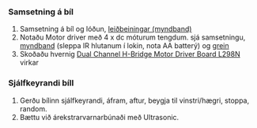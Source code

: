 ### Samsetning á bíl
1. Samsetning á bíl og lóðun, [leiðbeiningar (myndband)](https://youtu.be/oCacTJyINAM) 
1. Notaðu Motor driver með 4 x dc móturum tengdum. sjá samsetningu, [myndband](https://youtu.be/WlQ-E6P1jkY) (sleppa IR hlutanum í lokin, nota AA batterý) og [grein](https://www.instructables.com/Simple-CAR-Arduino-IR-Controlled/)
1. Skoðaðu hvernig [Dual Channel H-Bridge Motor Driver Board L298N](https://dronebotworkshop.com/dc-motors-l298n-h-bridge/) virkar

### Sjálfkeyrandi bíll
1. Gerðu bílinn sjálfkeyrandi, áfram, aftur, beygja til vinstri/hægri, stoppa, random.
1. Bættu við árekstrarvarnarbúnaði með Ultrasonic.

